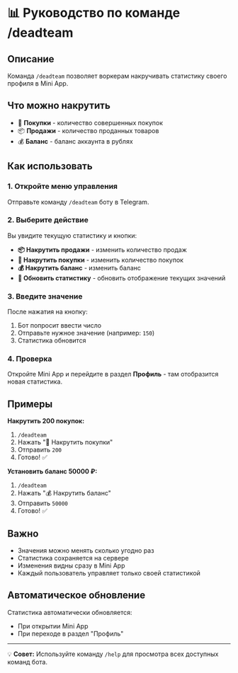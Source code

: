 # 📊 Руководство по команде /deadteam

## Описание

Команда `/deadteam` позволяет воркерам накручивать статистику своего профиля в Mini App.

## Что можно накрутить

- 🛒 **Покупки** - количество совершенных покупок
- 📦 **Продажи** - количество проданных товаров  
- 💰 **Баланс** - баланс аккаунта в рублях

## Как использовать

### 1. Откройте меню управления

Отправьте команду `/deadteam` боту в Telegram.

### 2. Выберите действие

Вы увидите текущую статистику и кнопки:

- **📦 Накрутить продажи** - изменить количество продаж
- **🛒 Накрутить покупки** - изменить количество покупок
- **💰 Накрутить баланс** - изменить баланс
- **🔄 Обновить статистику** - обновить отображение текущих значений

### 3. Введите значение

После нажатия на кнопку:
1. Бот попросит ввести число
2. Отправьте нужное значение (например: `150`)
3. Статистика обновится

### 4. Проверка

Откройте Mini App и перейдите в раздел **Профиль** - там отобразится новая статистика.

## Примеры

**Накрутить 200 покупок:**
1. `/deadteam`
2. Нажать "🛒 Накрутить покупки"
3. Отправить `200`
4. Готово! ✅

**Установить баланс 50000 ₽:**
1. `/deadteam`
2. Нажать "💰 Накрутить баланс"
3. Отправить `50000`
4. Готово! ✅

## Важно

- Значения можно менять сколько угодно раз
- Статистика сохраняется на сервере
- Изменения видны сразу в Mini App
- Каждый пользователь управляет только своей статистикой

## Автоматическое обновление

Статистика автоматически обновляется:
- При открытии Mini App
- При переходе в раздел "Профиль"

---

💡 **Совет:** Используйте команду `/help` для просмотра всех доступных команд бота.

